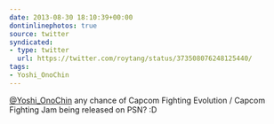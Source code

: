 ```yaml
---
date: 2013-08-30 18:10:39+00:00
dontinlinephotos: true
source: twitter
syndicated:
- type: twitter
  url: https://twitter.com/roytang/status/373508076248125440/
tags:
- Yoshi_OnoChin
---
```


[@Yoshi_OnoChin](https://twitter.com/Yoshi_OnoChin/) any chance of Capcom Fighting Evolution / Capcom Fighting Jam being released on PSN? :D